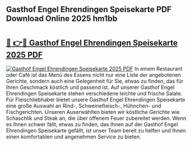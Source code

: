 ## Gasthof Engel Ehrendingen Speisekarte PDF Download Online 2025 hm1bb

# <h2><a href="http://gc9u0o4.nevu.top/?p=Gasthof+Engel+Ehrendingen+Speisekarte">🔗 👉🔴 Gasthof Engel Ehrendingen Speisekarte 2025 PDF</a></h2>

[![Gasthof Engel Ehrendingen Speisekarte 2025 PDF](https://i.imgur.com/dBaPXMq.png)](http://gc9u0o4.nevu.top/?p=Gasthof+Engel+Ehrendingen+Speisekarte)
In einem Restaurant oder Café ist das Menü des Essens nicht nur eine Liste der angebotenen Gerichte, sondern auch eine Gelegenheit für Sie, etwas zu finden, das für Ihren Geschmack köstlich und passend ist. Auf unserer Gasthof Engel Ehrendingen Speisekarte stehen verschiedene leichte und frische Salate. Für Fleischliebhaber bietet unsere Gasthof Engel Ehrendingen Speisekarte eine große Auswahl an Rind-, Schweinefleisch-, Hühnchen- und Fischgerichten. Unseren Auserwählten bieten wir köstliche Gerichte wie Schaschlik und Steak an, die über offenem Feuer zubereitet werden. Wenn es Ihnen schwer fällt, etwas zu finden, das Ihnen auf der Gasthof Engel Ehrendingen Speisekarte gefällt, ist unser Team bereit zu helfen und Ihnen einen komfortablen und angenehmen Service zu bieten.
